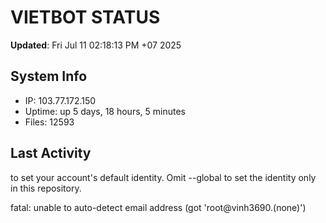 # VIETBOT STATUS
**Updated**: Fri Jul 11 02:18:13 PM +07 2025

## System Info
- IP: 103.77.172.150
- Uptime: up 5 days, 18 hours, 5 minutes
- Files: 12593

## Last Activity

to set your account's default identity.
Omit --global to set the identity only in this repository.

fatal: unable to auto-detect email address (got 'root@vinh3690.(none)')
